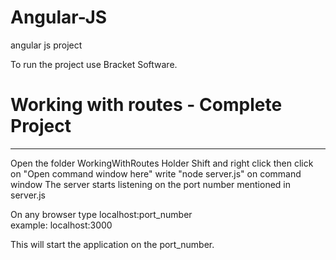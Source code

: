 # Angular-JS
angular js project


To run the project use Bracket Software.

# Working with routes - Complete Project
----------------------------------------
Open the folder WorkingWithRoutes 
Holder Shift and right click then click on "Open command window here"
write "node server.js" on command window 
The server starts listening on the port number mentioned in server.js

On any browser type localhost:port_number   
example: localhost:3000

This will start the application on the port_number.
